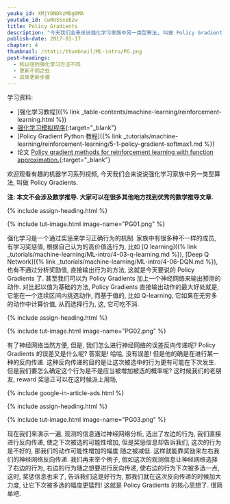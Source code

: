 ```yaml
---
youku_id: XMjY0NDkzMDg0MA
youtube_id: cw0USSxeEzw
title: Policy Gradients
description: "今天我们会来说说强化学习家族中另一类型算法, 叫做 Policy Gradients.强化学习是一个通过奖惩来学习正确行为的机制. 家族中有很多种不一样的成员,  有学习奖惩值, 根据自己认为的高价值选行为, 比如 Q learning, Deep Q Network, 也有不通过分析奖励值,  直接输出行为的方法, 这就是今天要说的 Policy Gradients 了.  甚至我们可以为 Policy  Gradients 加上一个神经网络来输出预测的动作. 对比起以值为基础的方法, Policy Gradients 直接输出动作的最大好处就是, 它能在一个连续区间内挑选动作, 而基于值的, 比如 Q-learning, 它如果在无穷多的动作中计算价值, 从而选择行为, 这, 它可吃不消."
publish-date: 2017-03-17
chapter: 4
thumbnail: /static/thumbnail/ML-intro/PG.png
post-headings:
  - 和以往的强化学习方法不同
  - 更新不同之处
  - 具体更新步骤
---
```


学习资料:
  * [强化学习教程]({% link _table-contents/machine-learning/reinforcement-learning.html %})
  * [强化学习模拟程序](https://www.youtube.com/watch?v=G5BDgzxfLvA&list=PLXO45tsB95cLYyEsEylpPvTY-8ErPt2O_){:target="_blank"}
  * [Policy Gradient Python 教程]({% link _tutorials/machine-learning/reinforcement-learning/5-1-policy-gradient-softmax1.md %})
  * 论文 [Policy gradient methods for reinforcement learning with function approximation.](https://papers.nips.cc/paper/1713-policy-gradient-methods-for-reinforcement-learning-with-function-approximation.pdf){:target="_blank"}



欢迎观看有趣的机器学习系列视频, 今天我们会来说说强化学习家族中另一类型算法, 叫做 Policy Gradients.

**注: 本文不会涉及数学推导. 大家可以在很多其他地方找到优秀的数学推导文章.**

 {% include assign-heading.html %}


{% include tut-image.html image-name="PG01.png" %}


强化学习是一个通过奖惩来学习正确行为的机制. 家族中有很多种不一样的成员,  有学习奖惩值, 根据自己认为的高价值选行为,
比如 [Q learning]({% link _tutorials/machine-learning/ML-intro/4-03-q-learning.md %}),
[Deep Q Network]({% link _tutorials/machine-learning/ML-intro/4-06-DQN.md %}), 也有不通过分析奖励值,  直接输出行为的方法, 这就是今天要说的 Policy Gradients 了.
甚至我们可以为 Policy  Gradients 加上一个神经网络来输出预测的动作. 对比起以值为基础的方法, Policy Gradients 直接输出动作的最大好处就是, 它能在一个连续区间内挑选动作, 而基于值的, 比如 Q-learning, 它如果在无穷多的动作中计算价值, 从而选择行为, 这, 它可吃不消.


{% include assign-heading.html %}

{% include tut-image.html image-name="PG02.png" %}

有了神经网络当然方便, 但是,  我们怎么进行神经网络的误差反向传递呢? Policy Gradients 的误差又是什么呢? 答案是! 哈哈,  没有误差! 但是他的确是在进行某一种的反向传递.  这种反向传递的目的是让这次被选中的行为更有可能在下次发生. 但是我们要怎么确定这个行为是不是应当被增加被选的概率呢? 这时候我们的老朋友,  reward 奖惩正可以在这时候派上用场,


{% include google-in-article-ads.html %}

{% include assign-heading.html %}

{% include tut-image.html image-name="PG03.png" %}

现在我们来演示一遍, 观测的信息通过神经网络分析, 选出了左边的行为, 我们直接进行反向传递,  使之下次被选的可能性增加, 但是奖惩信息却告诉我们,  这次的行为是不好的, 那我们的动作可能性增加的幅度  随之被减低. 这样就能靠奖励来左右我们的神经网络反向传递. 我们再来举个例子, 假如这次的观测信息让神经网络选择了右边的行为,  右边的行为随之想要进行反向传递, 使右边的行为下次被多选一点, 这时,  奖惩信息也来了, 告诉我们这是好行为, 那我们就在这次反向传递的时候加大力度,  让它下次被多选的幅度更猛烈! 这就是 Policy Gradients 的核心思想了. 很简单吧.


